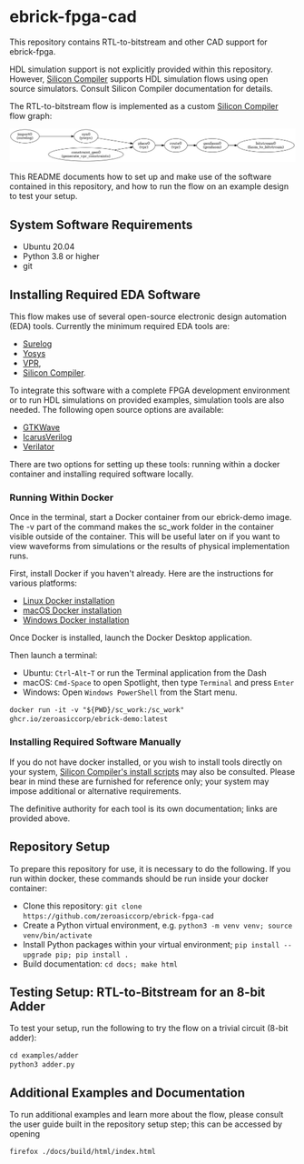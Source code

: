 # ebrick-fpga-cad
This repository contains RTL-to-bitstream and other CAD support for ebrick-fpga.

HDL simulation support is not explicitly provided within this repository.  However, [Silicon Compiler](https://siliconcompiler.com) supports HDL simulation flows using open source simulators.  Consult Silicon Compiler documentation for details.

The RTL-to-bitstream flow is implemented as a custom [Silicon Compiler](https://siliconcompiler.com) flow graph:

![image info](images/fpga_flow.png)

This README documents how to set up and make use of the software contained in this repository, and how to run the flow on an example design to test your setup.  

## System Software Requirements

* Ubuntu 20.04
* Python 3.8 or higher
* git

## Installing Required EDA Software

This flow makes use of several open-source electronic design automation (EDA) tools.  Currently the minimum required EDA tools are:

* [Surelog](https://github.com/chipsalliance/Surelog)
* [Yosys](https://yosyshq.readthedocs.io/en/latest/tools.html#yosys)
* [VPR](https://docs.verilogtorouting.org),
* [Silicon Compiler](https://docs.siliconcompiler.com).

To integrate this software with a complete FPGA development environment or to run HDL simulations on provided examples, simulation tools are also needed.  The following open source options are available:

* [GTKWave](https://gtkwave.sourceforge.net/)
* [IcarusVerilog](http://iverilog.icarus.com/)
* [Verilator](https://verilator.org/guide/latest/)

There are two options for setting up these tools:  running within a docker container and installing required software locally.

### Running Within Docker

Once in the terminal, start a Docker container from our ebrick-demo image. The -v part of the command makes the sc_work folder in the container visible outside of the container. This will be useful later on if you want to view waveforms from simulations or the results of physical implementation runs.

First, install Docker if you haven't already.  Here are the instructions for various platforms:
* [Linux Docker installation](https://docs.docker.com/desktop/install/linux-install/)
* [macOS Docker installation](https://docs.docker.com/desktop/install/mac-install/)
* [Windows Docker installation](https://docs.docker.com/desktop/install/windows-install/)

Once Docker is installed, launch the Docker Desktop application.

Then launch a terminal:
* Ubuntu: `Ctrl`-`Alt`-`T` or run the Terminal application from the Dash
* macOS: `Cmd-Space` to open Spotlight, then type `Terminal` and press `Enter`
* Windows: Open `Windows PowerShell` from the Start menu.

```console
docker run -it -v "${PWD}/sc_work:/sc_work" ghcr.io/zeroasiccorp/ebrick-demo:latest
```

### Installing Required Software Manually

If you do not have docker installed, or you wish to install tools directly on your system, [Silicon Compiler's install scripts](https://docs.siliconcompiler.com/en/stable/user_guide/installation.html#external-tools) may also be consulted.  Please bear in mind these are furnished for reference only; your system may impose additional or alternative requirements.  

The definitive authority for each tool is its own documentation; links are provided above.

## Repository Setup
To prepare this repository for use, it is necessary to do the following.  If you run within docker, these commands should be run inside your docker container:

* Clone this repository:  `git clone https://github.com/zeroasiccorp/ebrick-fpga-cad`
* Create a Python virtual environment, e.g. `python3 -m venv venv; source venv/bin/activate`
* Install Python packages within your virtual environment; `pip install --upgrade pip; pip install .`
* Build documentation:  `cd docs; make html`

## Testing Setup:  RTL-to-Bitstream for an 8-bit Adder

To test your setup, run the following to try the flow on a trivial circuit (8-bit adder):

```
cd examples/adder
python3 adder.py
```

## Additional Examples and Documentation

To run additional examples and learn more about the flow, please consult the user guide built in the repository setup step; this can be accessed by opening

```
firefox ./docs/build/html/index.html
```

